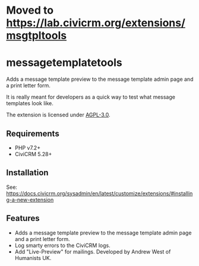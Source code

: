 # Moved to https://lab.civicrm.org/extensions/msgtpltools

# messagetemplatetools

Adds a message template preview to the message template admin page and a print letter form.

It is really meant for developers as a quick way to test what message templates look like.

The extension is licensed under [AGPL-3.0](LICENSE.txt).

## Requirements

* PHP v7.2+
* CiviCRM 5.28+

## Installation

See: https://docs.civicrm.org/sysadmin/en/latest/customize/extensions/#installing-a-new-extension

## Features

* Adds a message template preview to the message template admin page and a print letter form.
* Log smarty errors to the CiviCRM logs.
* Add "Live-Preview" for mailings. Developed by Andrew West of Humanists UK.
